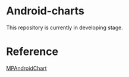 # Android-charts
This repository is currently in developing stage.

# Reference
[ MPAndroidChart ](https://github.com/PhilJay/MPAndroidChart)
